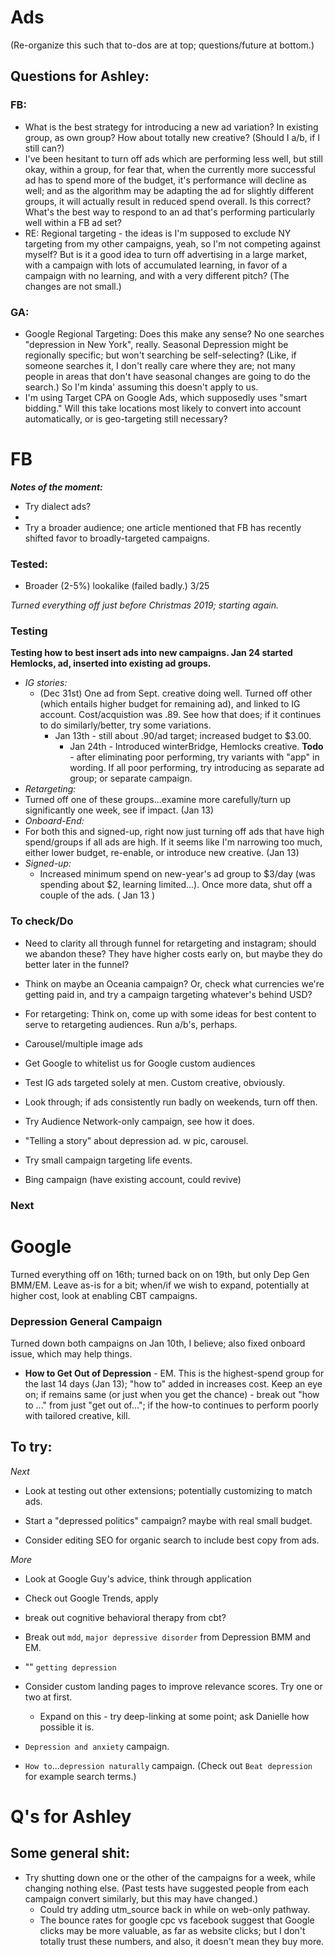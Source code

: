 # Ads
(Re-organize this such that to-dos are at top; questions/future at bottom.)

## Questions for Ashley: 
### FB:
* What is the best strategy for introducing a new ad variation? In existing group, as own group? How about totally new creative? (Should I a/b, if I still can?)
* I've been hesitant to turn off ads which are performing less well, but still okay, within a group, for fear that, when the currently more successful ad has to spend more of the budget, it's performance will decline as well; and as the algorithm may be adapting the ad for slightly different groups, it will actually result in reduced spend overall. Is this correct? What's the best way to respond to an ad that's performing particularly well within a FB ad set?  
* RE: Regional targeting - the ideas is I'm supposed to exclude NY targeting from my other campaigns, yeah, so I'm not competing against myself? But is it a good idea to turn off advertising in a large market, with a campaign with lots of accumulated learning, in favor of a campaign with no learning, and with a very different pitch? (The changes are not small.) 
### GA: 
* Google Regional Targeting: Does this make any sense? No one searches "depression in New York", really. Seasonal Depression might be regionally specific; but won't searching be self-selecting? (Like, if someone searches it, I don't really care where they are; not many people in areas that don't have seasonal changes are going to do the search.) So I'm kinda' assuming this doesn't apply to us.
* I'm using Target CPA on Google Ads, which supposedly uses "smart bidding." Will this take locations most likely to convert into account automatically, or is geo-targeting still necessary?


# FB

***Notes of the moment:*** 
* Try dialect ads?
*  
* Try a broader audience; one article mentioned that FB has recently shifted favor to broadly-targeted campaigns. 


### Tested:
* Broader (2-5%) lookalike (failed badly.)
3/25

*Turned everything off just before Christmas 2019; starting again.*

### Testing

**Testing how to best insert ads into new campaigns. Jan 24 started Hemlocks, ad, inserted into existing ad groups.**

* *IG stories:*
  * (Dec 31st) One ad from Sept. creative doing well. Turned off other (which entails higher budget for remaining ad), and linked to IG account. Cost/acquistion was .89. See how that does; if it continues to do similarly/better, try some variations. 
    * Jan 13th - still about .90/ad target; increased budget to $3.00. 
      * Jan 24th - Introduced winterBridge, Hemlocks creative. **Todo** - after eliminating poor performing, try variants with "app" in wording. If all poor performing, try introducing as separate ad group; or separate campaign. 
* *Retargeting:* 
 * Turned off one of these groups...examine more carefully/turn up significantly one week, see if impact. (Jan 13)
* *Onboard-End:* 
 * For both this and signed-up, right now just turning off ads that have high spend/groups if all ads are high. If it seems like I'm narrowing too much, either lower budget, re-enable, or introduce new creative. (Jan 13)
* *Signed-up:*
  * Increased minimum spend on new-year's ad group to $3/day (was spending about $2, learning limited...). Once more data, shut off a couple of the ads. ( Jan 13 )

### To check/Do

* Need to clarity all through funnel for retargeting and instagram; should we abandon these? They have higher costs early on, but maybe they do better later in the funnel?

* Think on maybe an Oceania campaign? Or, check what currencies we're getting paid in, and try a campaign targeting whatever's behind USD?

* For retargeting: Think on, come up with some ideas for best content to serve to retargeting audiences. Run a/b's, perhaps. 

* Carousel/multiple image ads

* Get Google to whitelist us for Google custom audiences

* Test IG ads targeted solely at men. Custom creative, obviously. 

* Look through; if ads consistently run badly on weekends, turn off then. 

* Try Audience Network-only campaign, see how it does.

* "Telling a story" about depression ad. w pic, carousel. 

* Try small campaign targeting life events. 

* Bing campaign (have existing account, could revive)

### Next


# Google

Turned everything off on 16th; turned back on on 19th, but only Dep Gen BMM/EM. Leave as-is for a bit; when/if we wish to expand, potentially at higher cost, look at enabling CBT campaigns. 

### Depression General Campaign

Turned down both campaigns on Jan 10th, I believe; also fixed onboard issue, which may help things.

* **How to Get Out of Depression** - EM. This is the highest-spend group for the last 14 days (Jan 13); "how to" added in increases cost. Keep an eye on; if remains same (or just when you get the chance) - break out "how to ..." from just "get out of..."; if the how-to continues to perform poorly with tailored creative, kill. 


## To try:
*Next*

* Look at testing out other extensions; potentially customizing to match ads.
* Start a "depressed politics" campaign? maybe with real small budget. 

* Consider editing SEO for organic search to include best copy from ads. 

*More*
* Look at Google Guy's advice, think through application

* Check out Google Trends, apply

* break out cognitive behavioral therapy from cbt?

* Break out `mdd`, `major depressive disorder` from Depression BMM and EM.
* "" `getting depression`

* Consider custom landing pages to improve relevance scores. Try one or two at first. 
	* Expand on this - try deep-linking at some point; ask Danielle how possible it is. 
* `Depression and anxiety` campaign. 
* `How to`...`depression naturally` campaign. (Check out `Beat depression` for example search terms.)




# Q's for Ashley
		

## Some general shit:

* Try shutting down one or the other of the campaigns for a week, while changing nothing else. (Past tests have suggested people from each campaign convert similarly, but this may have changed.)
  * Could try adding utm_source back in while on web-only pathway.
  * The bounce rates for google cpc vs facebook suggest that Google clicks may be more valuable, as far as website clicks; but I don't totally trust these numbers, and also, it doesn't mean they buy more.  


